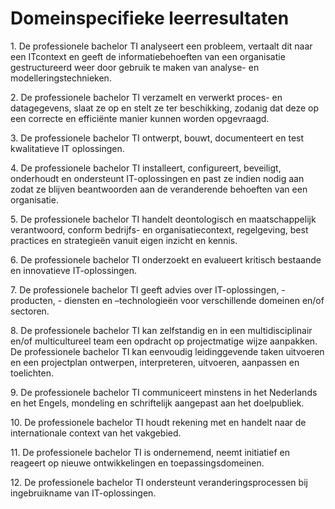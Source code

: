 <body>
<h1>Domeinspecifieke leerresultaten</h1>
  <p>1. De professionele bachelor TI analyseert een probleem, vertaalt dit naar een ITcontext en geeft de informatiebehoeften van een organisatie gestructureerd weer
    door gebruik te maken van analyse- en modelleringstechnieken.</p>
  <p>
2. De professionele bachelor TI verzamelt en verwerkt proces- en datagegevens,
slaat ze op en stelt ze ter beschikking, zodanig dat deze op een correcte en
efficiënte manier kunnen worden opgevraagd.
  </p>
    <p>
3. De professionele bachelor TI ontwerpt, bouwt, documenteert en test kwalitatieve
IT oplossingen.
  </p>
  <p>
4. De professionele bachelor TI installeert, configureert, beveiligt, onderhoudt en
ondersteunt IT-oplossingen en past ze indien nodig aan zodat ze blijven
beantwoorden aan de veranderende behoeften van een organisatie.
  </p>
  <p>
5. De professionele bachelor TI handelt deontologisch en maatschappelijk
verantwoord, conform bedrijfs- en organisatiecontext, regelgeving, best practices en
strategieën vanuit eigen inzicht en kennis.
  </p>
  <p>
6. De professionele bachelor TI onderzoekt en evalueert kritisch bestaande en
innovatieve IT-oplossingen.
  </p>
  <p>
7. De professionele bachelor TI geeft advies over IT-oplossingen, -producten, -
diensten en –technologieën voor verschillende domeinen en/of sectoren.
  </p>
  <p>
8. De professionele bachelor TI kan zelfstandig en in een multidisciplinair en/of
multicultureel team een opdracht op projectmatige wijze aanpakken. De
professionele bachelor TI kan eenvoudig leidinggevende taken uitvoeren en een
projectplan ontwerpen, interpreteren, uitvoeren, aanpassen en toelichten.
  </p>
  <p>
9. De professionele bachelor TI communiceert minstens in het Nederlands en het
Engels, mondeling en schriftelijk aangepast aan het doelpubliek.
  </p>
  <p>
10. De professionele bachelor TI houdt rekening met en handelt naar de internationale
context van het vakgebied.
  </p>
  <p>
11. De professionele bachelor TI is ondernemend, neemt initiatief en reageert op nieuwe
ontwikkelingen en toepassingsdomeinen.
  </p>
  <p>
12. De professionele bachelor TI ondersteunt veranderingsprocessen bij ingebruikname
van IT-oplossingen.
  </p>
  </p>
</body>
